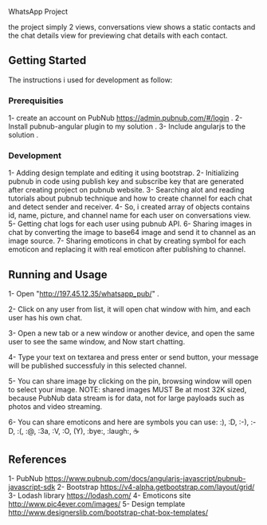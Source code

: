WhatsApp Project

the project simply 2 views, conversations view shows a static contacts and the chat details view for previewing chat details with each contact.

## Getting Started

The instructions i used for development as follow:

### Prerequisities

1- create an account on PubNub https://admin.pubnub.com/#/login .
2- Install pubnub-angular plugin to my solution .
3- Include angularjs to the solution . 


### Development

1- Adding design template and editing it using bootstrap.
2- Initializing pubnub in code using publish key and subscribe key that are generated after creating project on pubnub website.
3- Searching alot and reading tutorials about pubnub technique and how to create channel for each chat and detect sender and receiver.
4- So, i created array of objects contains id, name, picture, and channel name for each user on conversations view.
5- Getting chat logs for each user using pubnub API.
6- Sharing images in chat by converting the image to base64 image and send it to channel as an image source.
7- Sharing emoticons in chat by creating symbol for each emoticon and replacing it with real emoticon after publishing to channel.


## Running and Usage

1- Open "http://197.45.12.35/whatsapp_pub/" .

2- Click on any user from list, it will open chat window with him, and each user has his own chat.

3- Open a new tab or a new window or another device, and open the same user to see the same window, 
and Now start chatting.

4- Type your text on textarea and press enter or send button, 
your message will be published successfuly in this selected channel.

5- You can 	share image by clicking on the pin, browsing window will open to select your image.
NOTE: shared images MUST  Be at most 32K sized,
because PubNub data stream is for data, not for large payloads such as photos and video streaming.

6- You can share emoticons and here are symbols you can use:
:), :D, :-), :-D, :(, :@, :3a, :V, :O, (Y), :bye:, :laugh:, :coffee:


## References
1- PubNub https://www.pubnub.com/docs/angularjs-javascript/pubnub-javascript-sdk
2- Bootstrap https://v4-alpha.getbootstrap.com/layout/grid/
3- Lodash library https://lodash.com/
4- Emoticons site http://www.pic4ever.com/images/
5- Design template http://www.designerslib.com/bootstrap-chat-box-templates/




